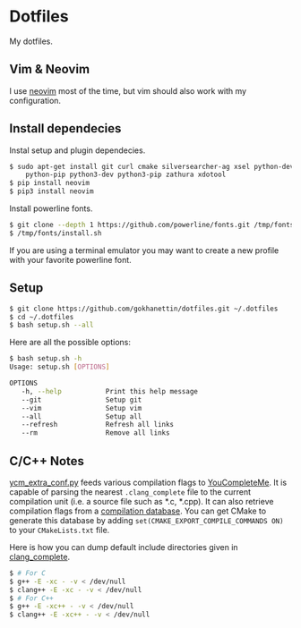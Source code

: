 # Dotfiles

My dotfiles.

## Vim & Neovim

I use [neovim](https://github.com/neovim/neovim/wiki/Installing-Neovim) most of
the time, but vim should also work with my configuration.

## Install dependecies

Instal setup and plugin dependecies.

```bash
$ sudo apt-get install git curl cmake silversearcher-ag xsel python-dev \
    python-pip python3-dev python3-pip zathura xdotool
$ pip install neovim
$ pip3 install neovim
```

Install powerline fonts.

```bash
$ git clone --depth 1 https://github.com/powerline/fonts.git /tmp/fonts
$ /tmp/fonts/install.sh
```

If you are using a terminal emulator you may want to create a new profile with
your favorite powerline font.

## Setup

```bash
$ git clone https://github.com/gokhanettin/dotfiles.git ~/.dotfiles
$ cd ~/.dotfiles
$ bash setup.sh --all
```

Here are all the possible options:

```bash
$ bash setup.sh -h
Usage: setup.sh [OPTIONS]

OPTIONS
   -h, --help           Print this help message
   --git                Setup git
   --vim                Setup vim
   --all                Setup all
   --refresh            Refresh all links
   --rm                 Remove all links
```

## C/C++ Notes

[ycm_extra_conf.py](./nvim/ycm_extra_conf.py) feeds various compilation flags
to [YouCompleteMe](https://github.com/Valloric/YouCompleteMe). It is capable of
parsing the nearest `.clang_complete`  file to the current compilation unit
(i.e. a source file such as *.c, *.cpp). It can also retrieve compilation flags
from a [compilation
database](http://clang.llvm.org/docs/JSONCompilationDatabase.html). You can get
CMake to generate this database by adding `set(CMAKE_EXPORT_COMPILE_COMMANDS
ON)` to your `CMakeLists.txt` file.

Here is how you can dump default include directories given in
[clang_complete](./nvim/clang_complete).

```bash
$ # For C
$ g++ -E -xc - -v < /dev/null
$ clang++ -E -xc - -v < /dev/null
$ # For C++
$ g++ -E -xc++ - -v < /dev/null
$ clang++ -E -xc++ - -v < /dev/null
```
